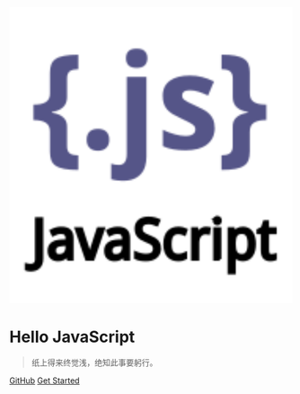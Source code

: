 <!-- _coverpage.md -->

<img src="_media/javascript.svg" alt="logo" style="zoom:300%;" />

# **Hello  JavaScript**

> 纸上得来终觉浅，绝知此事要躬行。

[GitHub](https://github.com/ixfosa)
[Get Started](notes/01-基础知识)

